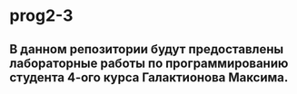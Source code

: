 # prog2-3

## В данном репозитории будут предоставлены лабораторные работы по программированию студента 4-ого курса Галактионова Максима. 
